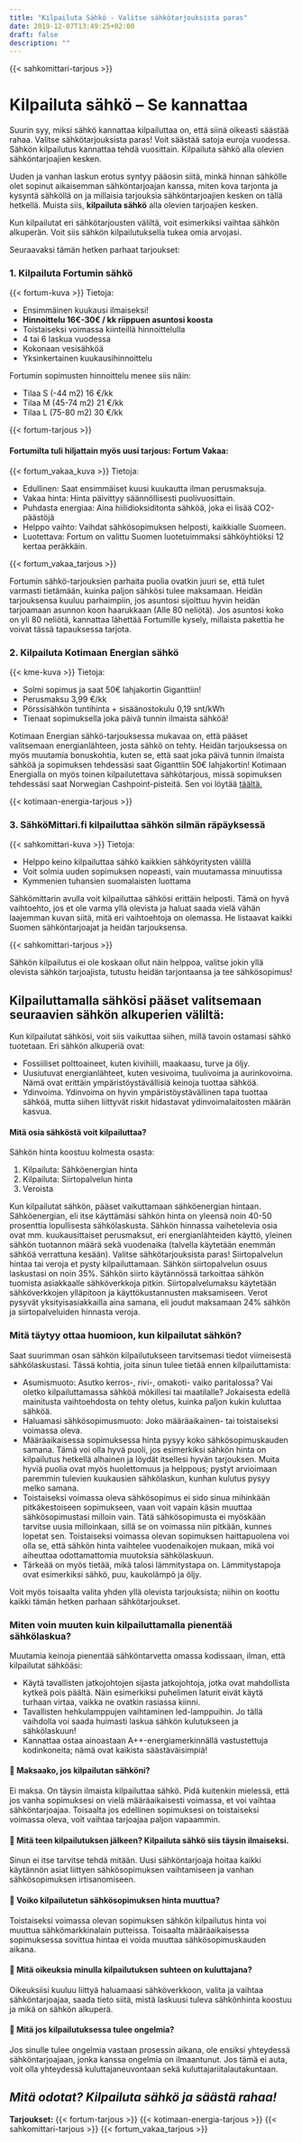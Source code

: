 ```yaml
---
title: "Kilpailuta Sähkö - Valitse sähkötarjouksista paras"
date: 2019-12-07T13:49:25+02:00
draft: false
description: ""
---
```

{{< sahkomittari-tarjous >}}

# Kilpailuta sähkö – Se kannattaa 

Suurin syy, miksi sähkö kannattaa kilpailuttaa on, että siinä oikeasti säästää rahaa. Valitse sähkötarjouksista paras! Voit säästää satoja euroja vuodessa. Sähkön kilpailutus kannattaa tehdä vuosittain. Kilpailuta sähkö alla olevien sähköntarjoajien kesken.

Uuden ja vanhan laskun erotus syntyy pääosin siitä, minkä hinnan sähkölle olet sopinut aikaisemman sähköntarjoajan kanssa, miten kova tarjonta ja kysyntä sähköllä on ja millaisia tarjouksia sähköntarjoajien kesken on tällä hetkellä.
Muista siis, <b>kilpailuta sähkö</b> alla olevien tarjoajien kesken.

Kun kilpailutat eri sähkötarjousten väliltä, voit esimerkiksi vaihtaa sähkön alkuperän. Voit siis sähkön kilpailutuksella tukea omia arvojasi.

Seuraavaksi tämän hetken parhaat tarjoukset:

### 1. Kilpailuta Fortumin sähkö
{{< fortum-kuva >}}
Tietoja:

<ul>
<li>Ensimmäinen kuukausi ilmaiseksi!</li>
<li><b>Hinnoittelu 16€-30€ / kk riippuen asuntosi koosta</b></li>
<li>Toistaiseksi voimassa kiinteillä hinnoittelulla</li>
<li>4 tai 6 laskua vuodessa</li>
<li>Kokonaan vesisähköä</li>
<li>Yksinkertainen kuukausihinnoittelu</li>
</ul>


Fortumin sopimusten hinnoittelu menee siis näin:
<ul>
<li>Tilaa S (-44 m2) 16 €/kk</li>
<li>Tilaa M (45-74 m2) 21 €/kk</li>
<li>Tilaa L (75-80 m2) 30 €/kk</li>
</ul>

{{< fortum-tarjous >}}

#### Fortumilta tuli hiljattain myös uusi tarjous: Fortum Vakaa: 
{{< fortum_vakaa_kuva >}}
Tietoja:


<ul>
<li>Edullinen: Saat ensimmäiset kuusi kuukautta ilman perusmaksuja.</li>
<li>Vakaa hinta: Hinta päivittyy säännöllisesti puolivuosittain.</li>
<li>Puhdasta energiaa: Aina hiilidioksiditonta sähköä, joka ei lisää CO2-päästöjä</li>
<li>Helppo vaihto: Vaihdat sähkösopimuksen helposti, kaikkialle Suomeen.</li>
<li>Luotettava: Fortum on valittu Suomen luotetuimmaksi sähköyhtiöksi 12 kertaa peräkkäin.</li>
</ul>

{{< fortum_vakaa_tarjous >}}

Fortumin sähkö-tarjouksien parhaita puolia ovatkin juuri se, että tulet varmasti tietämään, kuinka paljon sähkösi tulee maksamaan. Heidän tarjouksensa kuuluu parhaimpiin, jos asuntosi sijoittuu hyvin heidän tarjoamaan asunnon koon haarukkaan (Alle 80 neliötä). Jos asuntosi koko on yli 80 neliötä, kannattaa lähettää Fortumille kysely, millaista pakettia he voivat tässä tapauksessa tarjota.

### 2. Kilpailuta Kotimaan Energian sähkö

{{< kme-kuva >}}
Tietoja:
<ul>
<li>Solmi sopimus ja saat 50€ lahjakortin Giganttiin!</li>
<li>Perusmaksu 3,99 €/kk</li>
<li>Pörssisähkön tuntihinta + sisäänostokulu 0,19 snt/kWh</li>
<li>Tienaat sopimuksella joka päivä tunnin ilmaista sähköä!</li>
</ul>
Kotimaan Energian sähkö-tarjouksessa mukavaa on, että pääset valitsemaan energianlähteen, josta sähkö on tehty. Heidän tarjouksessa on myös muutamia bonuskohtia, kuten se, että saat joka päivä tunnin ilmaista sähköä ja sopimuksen tehdessäsi saat Giganttiin 50€ lahjakortin! Kotimaan Energialla on myös toinen kilpailutettava sähkötarjous, missä sopimuksen tehdessäsi saat Norwegian Cashpoint-pisteitä. Sen voi löytää <a href="http://http://bit.ly/kme-2" rel="nofollow">täältä.</a>

{{< kotimaan-energia-tarjous >}}

<h3>3. SähköMittari.fi kilpailuttaa sähkön silmän räpäyksessä</h3>
{{< sahkomittari-kuva >}}
Tietoja:
<ul>
<li>Helppo keino kilpailuttaa sähkö kaikkien sähköyritysten välillä
</li>
<li>Voit solmia uuden sopimuksen nopeasti, vain muutamassa minuutissa</li>
<li>Kymmenien tuhansien suomalaisten luottama</li>
</ul>
Sähkömittarin avulla voit kilpailuttaa sähkösi erittäin helposti. Tämä on hyvä vaihtoehto, jos et ole varma yllä olevista ja haluat saada vielä vähän laajemman kuvan siitä, mitä eri vaihtoehtoja on olemassa. He listaavat kaikki Suomen sähköntarjoajat ja heidän tarjouksensa.

{{< sahkomittari-tarjous >}}

Sähkön kilpailutus ei ole koskaan ollut näin helppoa, valitse jokin yllä olevista sähkön tarjoajista, tutustu heidän tarjontaansa ja tee sähkösopimus!

<h2>Kilpailuttamalla sähkösi pääset valitsemaan seuraavien sähkön alkuperien väliltä:</h2>

Kun kilpailutat sähkösi, voit siis vaikuttaa siihen, millä tavoin ostamasi sähkö tuotetaan. Eri sähkön alkuperiä ovat:

<ul>
<li>Fossiiliset polttoaineet, kuten kivihiili, maakaasu, turve ja öljy. </li>
<li>Uusiutuvat energianlähteet, kuten vesivoima, tuulivoima ja aurinkovoima. Nämä ovat erittäin ympäristöystävällisiä keinoja tuottaa sähköä.</li>
<li>Ydinvoima. Ydinvoima on hyvin ympäristöystävällinen tapa tuottaa sähköä, mutta siihen liittyvät riskit hidastavat ydinvoimalaitosten määrän kasvua.</li>
</ul>

#### Mitä osia sähköstä voit kilpailuttaa?
Sähkön hinta koostuu kolmesta osasta:

<ol>
<li>Kilpailuta: Sähköenergian hinta</li>
<li>Kilpailuta: Siirtopalvelun hinta</li>
<li>Veroista</li>
</ol>

Kun kilpailutat sähkön, pääset vaikuttamaan sähköenergian hintaan. Sähköenergian, eli itse käyttämäsi sähkön hinta on yleensä noin 40-50 prosenttia lopullisesta sähkölaskusta.
Sähkön hinnassa vaihetelevia osia ovat mm. kuukausittaiset perusmaksut, eri energianlähteiden käyttö, yleinen sähkön tuotannon määrä sekä vuodenaika (talvella käytetään enemmän sähköä verrattuna kesään).
Valitse sähkötarjouksista paras!
Siirtopalvelun hintaa tai veroja et pysty kilpailuttamaan. Sähkön siirtopalvelun osuus laskustasi on noin 35%. Sähkön siirto käytännössä tarkoittaa sähkön tuomista asiakkaalle sähköverkkoja pitkin. Siirtopalvelumaksu käytetään sähköverkkojen ylläpitoon ja käyttökustannusten maksamiseen.
Verot pysyvät yksityisasiakkailla aina samana, eli joudut maksamaan 24% sähkön ja siirtopalveluiden hinnasta veroja.

### Mitä täytyy ottaa huomioon, kun kilpailutat sähkön?

Saat suurimman osan sähkön kilpailutukseen tarvitsemasi tiedot viimeisestä sähkölaskustasi.
Tässä kohtia, joita sinun tulee tietää ennen kilpailuttamista:

- Asumismuoto: Asutko kerros-, rivi-, omakoti- vaiko paritalossa? Vai oletko kilpailuttamassa sähköä mökillesi tai maatilalle? Jokaisesta edellä mainitusta vaihtoehdosta on tehty oletus, kuinka paljon kukin kuluttaa sähköä.
- Haluamasi sähkösopimusmuoto: Joko määräaikainen- tai toistaiseksi voimassa oleva.
- Määräaikaisessa sopimuksessa hinta pysyy koko sähkösopimuskauden samana. Tämä voi olla hyvä puoli, jos esimerkiksi sähkön hinta on kilpailutus hetkellä alhainen ja löydät itsellesi hyvän tarjouksen. Muita hyviä puolia ovat myös huolettomuus ja helppous; pystyt arvioimaan paremmin tulevien kuukausien sähkölaskun, kunhan kulutus pysyy melko samana.
- Toistaiseksi voimassa oleva sähkösopimus ei sido sinua mihinkään pitkäkestoiseen sopimukseen, vaan voit vapain käsin muuttaa sähkösopimustasi milloin vain. Tätä sähkösopimusta ei myöskään tarvitse uusia milloinkaan, sillä se on voimassa niin pitkään, kunnes lopetat sen. Toistaiseksi voimassa olevan sopimuksen haittapuolena voi olla se, että sähkön hinta vaihtelee vuodenaikojen mukaan, mikä voi aiheuttaa odottamattomia muutoksia sähkölaskuun.
- Tärkeää on myös tietää, mikä talosi lämmitystapa on. Lämmitystapoja ovat esimerkiksi sähkö, puu, kaukolämpö ja öljy.

Voit myös toisaalta valita yhden yllä olevista tarjouksista; niihin on koottu kaikki tämän hetken parhaan sähkötarjoukset.

### Miten voin muuten kuin kilpailuttamalla pienentää sähkölaskua?

Muutamia keinoja pienentää sähköntarvetta omassa kodissaan, ilman, että kilpailutat sähköäsi:

- Käytä tavallisten jatkojohtojen sijasta jatkojohtoja, jotka ovat mahdollista kytkeä pois päältä. Näin esimerkiksi puhelimen laturit eivät käytä turhaan virtaa, vaikka ne ovatkin rasiassa kiinni.
- Tavallisten hehkulamppujen vaihtaminen led-lamppuihin. Jo tällä vaihdolla voi saada huimasti laskua sähkön kulutukseen ja sähkölaskuun!
- Kannattaa ostaa ainoastaan A++-energiamerkinnällä vastustettuja kodinkoneita; nämä ovat kaikista säästäväisimpiä!

<h4> 🔌 Maksaako, jos kilpailutan sähköni?</h4>
Ei maksa. On täysin ilmaista kilpailuttaa sähkö. Pidä kuitenkin mielessä, että jos vanha sopimuksesi on vielä määräaikaisesti voimassa, et voi vaihtaa sähköntarjoajaa. Toisaalta jos edellinen sopimuksesi on toistaiseksi voimassa oleva, voit vaihtaa tarjoajaa paljon vapaammin.

<h4> 🔌 Mitä teen kilpailutuksen jälkeen? Kilpailuta sähkö siis täysin ilmaiseksi.</h4>
Sinun ei itse tarvitse tehdä mitään. Uusi sähköntarjoaja hoitaa kaikki käytännön asiat liittyen sähkösopimuksen vaihtamiseen ja vanhan sähkösopimuksen irtisanomiseen.

<h4> 🔌 Voiko kilpailutetun sähkösopimuksen hinta muuttua?</h4>
Toistaiseksi voimassa olevan sopimuksen sähkön kilpailutus hinta voi muuttua sähkömarkkinalain putteissa. Toisaalta määräaikaisessa sopimuksessa sovittua hintaa ei voida muuttaa sähkösopimuskauden aikana.

<h4> 🔌 Mitä oikeuksia minulla kilpailutuksen suhteen on kuluttajana?</h4>
Oikeuksiisi kuuluu liittyä haluamaasi sähköverkkoon, valita ja vaihtaa sähköntarjoajaa, saada tieto siitä, mistä laskuusi tuleva sähkönhinta koostuu ja mikä on sähkön alkuperä.

<h4> 🔌 Mitä jos kilpailutuksessa tulee ongelmia?</h4>
Jos sinulle tulee ongelmia vastaan prosessin aikana, ole ensiksi yhteydessä sähköntarjoajaan, jonka kanssa ongelmia on ilmaantunut. Jos tämä ei auta, voit olla yhteydessä kuluttajaneuvontaan sekä kuluttajariitalautakuntaan.

<h2><dfn>Mitä odotat? Kilpailuta sähkö ja säästä rahaa!</dfn></h2>

<strong>Tarjoukset:</strong>
{{< fortum-tarjous >}}
{{< kotimaan-energia-tarjous >}}
{{< sahkomittari-tarjous >}}
{{< fortum_vakaa_tarjous >}}

<script type="application/ld+json">
{
  "@context": "https://schema.org",
  "@type": "FAQPage",
  "mainEntity": [{
    "@type": "Question",
    "name": "&#128268 Maksaako, jos kilpailutan sähköni?",
    "acceptedAnswer": {
      "@type": "Answer",
      "text": "Ei maksa. On täysin ilmaista kilpailuttaa sähkö. Pidä kuitenkin mielessä, että jos vanha sopimuksesi on vielä määräaikaisesti voimassa, et voi vaihtaa sähköntarjoajaa. Toisaalta jos edellinen sopimuksesi on toistaiseksi voimassa oleva, voit vaihtaa tarjoajaa paljon vapaammin."
    }
  },{
    "@type": "Question",
    "name": "&#128268 Mitä teen kilpailutuksen jälkeen? Kilpailuta sähkö siis täysin ilmaiseksi.",
    "acceptedAnswer": {
      "@type": "Answer",
      "text": "Sinun ei itse tarvitse tehdä mitään. Uusi sähköntarjoaja hoitaa kaikki käytännön asiat liittyen sähkösopimuksen vaihtamiseen ja vanhan sähkösopimuksen irtisanomiseen."
    }
  },{
    "@type": "Question",
    "name": "&#128268 Voiko kilpailutetun sähkösopimuksen hinta muuttua?",
    "acceptedAnswer": {
      "@type": "Answer",
      "text": "Toistaiseksi voimassa olevan sopimuksen sähkön kilpailutus hinta voi muuttua sähkömarkkinalain putteissa. Toisaalta määräaikaisessa sopimuksessa sovittua hintaa ei voida muuttaa sähkösopimuskauden aikana."
    }
  },{
    "@type": "Question",
    "name": "&#128268 Mitä oikeuksia minulla kilpailutuksen suhteen on kuluttajana?",
    "acceptedAnswer": {
      "@type": "Answer",
      "text": "Oikeuksiisi kuuluu liittyä haluamaasi sähköverkkoon, valita ja vaihtaa sähköntarjoajaa, saada tieto siitä, mistä laskuusi tuleva sähkönhinta koostuu ja mikä on sähkön alkuperä."
    }
  },{
    "@type": "Question",
    "name": "&#128268 Mitä jos kilpailutuksessa tulee ongelmia?",
    "acceptedAnswer": {
      "@type": "Answer",
      "text": "Jos sinulle tulee ongelmia vastaan prosessin aikana, ole ensiksi yhteydessä sähköntarjoajaan, jonka kanssa ongelmia on ilmaantunut. Jos tämä ei auta, voit olla yhteydessä kuluttajaneuvontaan sekä kuluttajariitalautakuntaan."
    }
  }]
}
</script>

